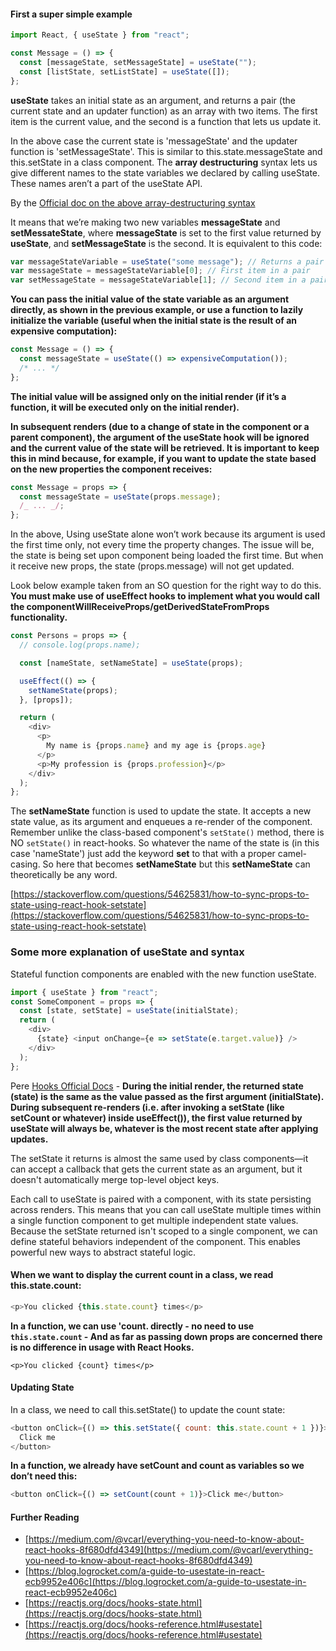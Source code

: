 #### First a super simple example

```js
import React, { useState } from "react";

const Message = () => {
  const [messageState, setMessageState] = useState("");
  const [listState, setListState] = useState([]);
};
```

**useState** takes an initial state as an argument, and returns a pair (the current state and an updater function) as an array with two items. The first item is the current value, and the second is a function that lets us update it.

In the above case the current state is 'messageState' and the updater function is 'setMessageState'. This is similar to this.state.messageState and this.setState in a class component. The **array destructuring** syntax lets us give different names to the state variables we declared by calling useState. These names aren’t a part of the useState API.

By the [Official doc on the above array-destructuring syntax](https://reactjs.org/docs/hooks-state.html#tip-what-do-square-brackets-mean)

It means that we’re making two new variables **messageState** and **setMessateState**, where **messageState** is set to the first value returned by **useState**, and **setMessageState** is the second. It is equivalent to this code:

```js
var messageStateVariable = useState("some message"); // Returns a pair
var messageState = messageStateVariable[0]; // First item in a pair
var setMessageState = messageStateVariable[1]; // Second item in a pair
```

**You can pass the initial value of the state variable as an argument directly, as shown in the previous example, or use a function to lazily initialize the variable (useful when the initial state is the result of an expensive computation):**

```js
const Message = () => {
  const messageState = useState(() => expensiveComputation());
  /* ... */
};
```

**The initial value will be assigned only on the initial render (if it’s a function, it will be executed only on the initial render).**

**In subsequent renders (due to a change of state in the component or a parent component), the argument of the useState hook will be ignored and the current value of the state will be retrieved. It is important to keep this in mind because, for example, if you want to update the state based on the new properties the component receives:**

```js
const Message = props => {
  const messageState = useState(props.message);
  /_ ... _/;
};
```

In the above, Using useState alone won’t work because its argument is used the first time only, not every time the property changes. The issue will be, the state is being set upon component being loaded the first time. But when it receive new props, the state (props.message) will not get updated.

Look below example taken from an SO question for the right way to do this. **You must make use of useEffect hooks to implement what you would call the componentWillReceiveProps/getDerivedStateFromProps functionality.**

```js
const Persons = props => {
  // console.log(props.name);

  const [nameState, setNameState] = useState(props);

  useEffect(() => {
    setNameState(props);
  }, [props]);

  return (
    <div>
      <p>
        My name is {props.name} and my age is {props.age}
      </p>
      <p>My profession is {props.profession}</p>
    </div>
  );
};
```

The **setNameState** function is used to update the state. It accepts a new state value, as its argument and enqueues a re-render of the component. Remember unlike the class-based component's `setState()` method, there is NO `setState()` in react-hooks. So whatever the name of the state is (in this case 'nameState') just add the keyword **set** to that with a proper camel-casing. So here that becomes **setNameState** but this **setNameState** can theoretically be any word.

[https://stackoverflow.com/questions/54625831/how-to-sync-props-to-state-using-react-hook-setstate](https://stackoverflow.com/questions/54625831/how-to-sync-props-to-state-using-react-hook-setstate)

### Some more explanation of useState and syntax

Stateful function components are enabled with the new function useState.

```js
import { useState } from "react";
const SomeComponent = props => {
  const [state, setState] = useState(initialState);
  return (
    <div>
      {state} <input onChange={e => setState(e.target.value)} />
    </div>
  );
};
```

Pere [Hooks Official Docs](https://reactjs.org/docs/hooks-reference.html) - **During the initial render, the returned state (state) is the same as the value passed as the first argument (initialState). During subsequent re-renders (i.e. after invoking a setState (like setCount or whatever) inside useEffect()), the first value returned by useState will always be, whatever is the most recent state after applying updates.**

The setState it returns is almost the same used by class components—it can accept a callback that gets the current state as an argument, but it doesn't automatically merge top-level object keys.

Each call to useState is paired with a component, with its state persisting across renders. This means that you can call useState multiple times within a single function component to get multiple independent state values. Because the setState returned isn't scoped to a single component, we can define stateful behaviors independent of the component. This enables powerful new ways to abstract stateful logic.

#### When we want to display the current count in a class, we read this.state.count:

```js
<p>You clicked {this.state.count} times</p>
```

**In a function, we can use 'count. directly - no need to use `this.state.count` - And as far as passing down props are concerned there is no difference in usage with React Hooks.**

`<p>You clicked {count} times</p>`

#### Updating State

In a class, we need to call this.setState() to update the count state:

```js
<button onClick={() => this.setState({ count: this.state.count + 1 })}>
  Click me
</button>
```

**In a function, we already have setCount and count as variables so we don’t need this:**

```js
<button onClick={() => setCount(count + 1)}>Click me</button>
```

#### Further Reading

- [https://medium.com/@vcarl/everything-you-need-to-know-about-react-hooks-8f680dfd4349](https://medium.com/@vcarl/everything-you-need-to-know-about-react-hooks-8f680dfd4349)
- [https://blog.logrocket.com/a-guide-to-usestate-in-react-ecb9952e406c](https://blog.logrocket.com/a-guide-to-usestate-in-react-ecb9952e406c)
- [https://reactjs.org/docs/hooks-state.html](https://reactjs.org/docs/hooks-state.html)
- [https://reactjs.org/docs/hooks-reference.html#usestate](https://reactjs.org/docs/hooks-reference.html#usestate)
